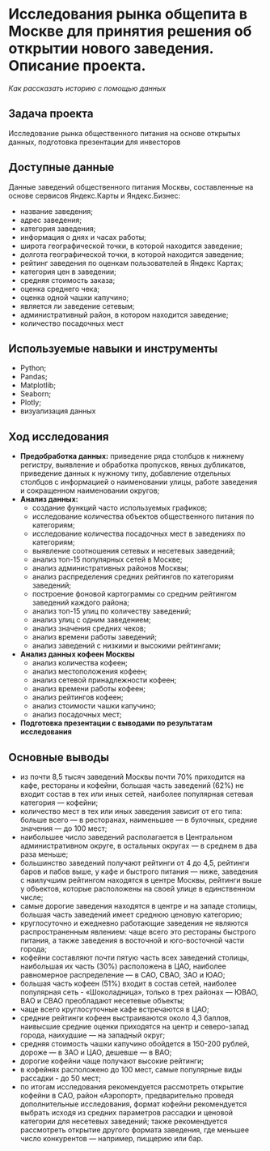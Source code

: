 # Исследования рынка общепита в Москве для принятия решения об открытии нового заведения. Описание проекта.
*Как рассказать историю с помощью данных*

## Задача проекта

Исследование рынка общественного питания на основе открытых данных, подготовка презентации для инвесторов

## Доступные данные 

Данные заведений общественного питания Москвы, составленные на основе сервисов Яндекс.Карты и Яндекс.Бизнес:

- название заведения;
- адрес заведения;
- категория заведения;
- информация о днях и часах работы;
- широта географической точки, в которой находится заведение;
- долгота географической точки, в которой находится заведение;
- рейтинг заведения по оценкам пользователей в Яндекс Картах;
- категория цен в заведении;
- средняя стоимость заказа;
- оценка среднего чека;
- оценка одной чашки капучино;
- является ли заведение сетевым;
- административный район, в котором находится заведение;
- количество посадочных мест

## Используемые навыки и инструменты

- Python; 
- Pandas; 
- Matplotlib; 
- Seaborn; 
- Plotly;
- визуализация данных

## Ход исследования

- **Предобработка данных:** приведение ряда столбцов к нижнему регистру, выявление и обработка пропусков, явных дубликатов, приведение данных к нужному типу, добавление отдельных столбцов с информацией о наименовании улицы, работе заведения и сокращенном наименовании округов;
- **Анализ данных:**
  - создание функций часто используемых графиков;
  - исследование количества объектов общественного питания по категориям;
  - исследование количества посадочных мест в заведениях по категориям;
  - выявление соотношения сетевых и несетевых заведений;
  - анализ топ-15 популярных сетей в Москве;
  - анализ административных районов Москвы;
  - анализ распределения средних рейтингов по категориям заведений;
  - построение фоновой картограммы со средним рейтингом заведений каждого района;
  - анализ топ-15 улиц по количеству заведений;
  - анализ улиц с одним заведением;
  - анализ значения средних чеков;
  - анализ времени работы заведений;
  - анализ заведений с низкими и высокими рейтингами;
- **Анализ данных кофеен Москвы**
  - анализ количества кофеен;
  - анализ местоположения кофеен;
  - анализ сетевой принадлежности кофеен;
  - анализ времени работы кофеен;
  - анализ рейтингов кофеен;
  - анализ стоимости чашки капучино;
  - анализ посадочных мест;
- **Подготовка презентации с выводами по результатам исследования**

## Основные выводы

 - из почти 8,5 тысяч заведений Москвы почти 70% приходится на кафе, рестораны и кофейни, большая часть заведений (62%) не входит состав в тех или иных сетей, наиболее популярная сетевая категория — кофейни;
- количество мест в тех или иных заведения зависит от его типа: больше всего — в ресторанах, наименьшее — в булочных, средние значения — до 100 мест;
- наибольшее число заведений располагается в Центральном административном округе, в остальных округах — в среднем в два раза меньше;
- большинство заведений получают рейтинги от 4 до 4,5, рейтинги баров и пабов выше, у кафе и быстрого питания — ниже, заведения с наилучшим рейтингом находятся в центре Москвы, рейтинги выше у объектов, которые расположены на своей улице в единственном числе;
- самые дорогие заведения находятся в центре и на западе столицы, большая часть заведений имеет среднюю ценовую категорию;
- круглосуточно и ежедневно работающие заведения не являются распространенным явлением: чаще всего это рестораны быстрого питания, а также заведения в восточной и юго-восточной части города;
- кофейни составляют почти пятую часть всех заведений столицы, наибольшая их часть (30%) расположена в ЦАО, наиболее равномерное распределение — в САО, СВАО, ЗАО и ЮАО;
- большая часть кофеен (51%) входит в состав сетей, наиболее популярная сеть - «Шоколадница», только в трех районах — ЮВАО, ВАО и СВАО преобладают несетевые объекты;
- чаще всего круглосуточные кафе встречаются в ЦАО;
- средние рейтинги кофеен выстраиваются около 4,3 баллов, наивысшие средние оценки приходятся на центр и северо-запад города, наихудшие — на западный округ;
- средняя стоимость чашки капучино обойдется в 150-200 рублей, дороже — в ЗАО и ЦАО, дешевше — в ВАО;
- дорогие кофейни чаще получают высокие рейтинги;
- в кофейнях расположено до 100 мест, самые популярные виды рассадки - до 50 мест;
- по итогам исследования рекомендуется рассмотреть открытие кофейни в САО, район «Аэропорт», предварительно проведя дополнительные исследования, формат кофейни рекомендуется выбрать исходя из средних параметров рассадки и ценовой категории для несетевых заведений; также рекомендуется рассмотреть открытие другого формата заведения, где меньшее число конкурентов — например, пиццерию или бар.

